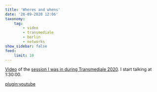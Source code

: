 ```yaml
---
title: 'Wheres and whens'
date: '28-09-2020 12:06'
taxonomy:
    tag:
        - video
        - transmediale
        - berlin
        - networks
show_sidebar: false
feed:
    limit: 10
---
```


[Video](https://youtu.be/9mvGHa0J6MQ?t=5445) of the [session I was in during Transmediale 2020](https://2020.transmediale.de/content/exchange-1-the-wheres-and-whens-of-networks). I start talking at 1:30:00.

[plugin:youtube](https://www.youtube.com/watch?v=9mvGHa0J6MQ&t=5445)


